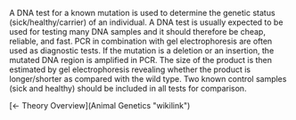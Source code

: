 A DNA test for a known mutation is used to determine the genetic status
(sick/healthy/carrier) of an individual. A DNA test is usually expected
to be used for testing many DNA samples and it should therefore be
cheap, reliable, and fast. PCR in combination with gel electrophoresis
are often used as diagnostic tests. If the mutation is a deletion or an
insertion, the mutated DNA region is amplified in PCR. The size of the
product is then estimated by gel electrophoresis revealing whether the
product is longer/shorter as compared with the wild type. Two known
control samples (sick and healthy) should be included in all tests for
comparison.

[← Theory Overview](Animal Genetics "wikilink")

